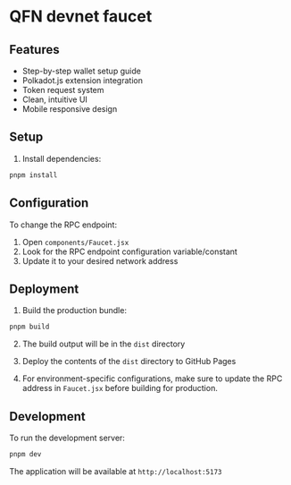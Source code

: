 # QFN devnet faucet

## Features

- Step-by-step wallet setup guide
- Polkadot.js extension integration
- Token request system
- Clean, intuitive UI
- Mobile responsive design

## Setup

1. Install dependencies:
```bash
pnpm install
```

## Configuration

To change the RPC endpoint:
1. Open `components/Faucet.jsx`
2. Look for the RPC endpoint configuration variable/constant
3. Update it to your desired network address

## Deployment

1. Build the production bundle:
```bash
pnpm build
```

2. The build output will be in the `dist` directory

3. Deploy the contents of the `dist` directory to GitHub Pages

4. For environment-specific configurations, make sure to update the RPC address in `Faucet.jsx` before building for production.

## Development

To run the development server:
```bash
pnpm dev
```

The application will be available at `http://localhost:5173`